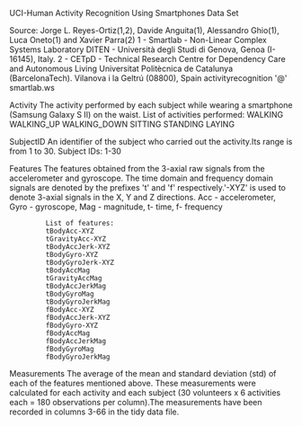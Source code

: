 UCI-Human Activity Recognition Using Smartphones Data Set 

Source: Jorge L. Reyes-Ortiz(1,2), Davide Anguita(1), Alessandro Ghio(1), Luca Oneto(1) and Xavier Parra(2)
1 - Smartlab - Non-Linear Complex Systems Laboratory
    DITEN - Università degli Studi di Genova, Genoa (I-16145), Italy.
2 - CETpD - Technical Research Centre for Dependency Care and Autonomous Living
    Universitat Politècnica de Catalunya (BarcelonaTech). Vilanova i la Geltrú (08800), Spain
    activityrecognition '@' smartlab.ws

Activity     The activity performed by each subject while wearing a smartphone (Samsung Galaxy S II) on the waist.
             List of activities performed:
             WALKING
             WALKING_UP
             WALKING_DOWN
             SITTING
             STANDING
             LAYING

SubjectID    An identifier of the subject who carried out the activity.Its range is from 1 to 30.
             Subject IDs: 1-30  

Features     The features obtained from the 3-axial raw signals from the accelerometer and gyroscope. The time domain and frequency domain signals are denoted by the prefixes 't' and 'f' 
             respectively.'-XYZ' is used to denote 3-axial signals in the X, Y and Z directions. Acc - accelerometer, Gyro - gyroscope, Mag - magnitude, t- time, f- frequency

	         List of features:
             tBodyAcc-XYZ
	         tGravityAcc-XYZ
	         tBodyAccJerk-XYZ
	         tBodyGyro-XYZ
	         tBodyGyroJerk-XYZ
	         tBodyAccMag
	         tGravityAccMag
	         tBodyAccJerkMag
	         tBodyGyroMag
	         tBodyGyroJerkMag
	         fBodyAcc-XYZ
	         fBodyAccJerk-XYZ
	         fBodyGyro-XYZ
	         fBodyAccMag
	         fBodyAccJerkMag
	         fBodyGyroMag
	         fBodyGyroJerkMag


Measurements  The average of the mean and standard deviation (std) of each of the features mentioned above. These measurements were calculated for each activity and each subject (30 volunteers x 6 
              activities each = 180 observations per column).The measurements have been recorded in columns 3-66 in the tidy data file.        





